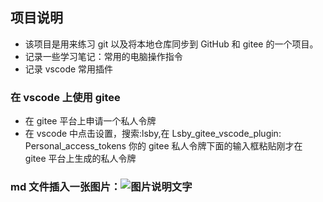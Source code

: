 ## 项目说明

- 该项目是用来练习 git 以及将本地仓库同步到 GitHub 和 gitee 的一个项目。
- 记录一些学习笔记：常用的电脑操作指令
- 记录 vscode 常用插件

### 在 vscode 上使用 gitee

- 在 gitee 平台上申请一个私人令牌
- 在 vscode 中点击设置，搜索:lsby,在 Lsby_gitee_vscode_plugin: Personal_access_tokens
  你的 gitee 私人令牌下面的输入框粘贴刚才在 gitee 平台上生成的私人令牌

### md 文件插入一张图片：![图片说明文字](当前图片路径)
